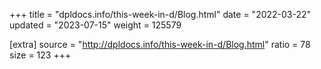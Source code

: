 +++
title = "dpldocs.info/this-week-in-d/Blog.html"
date = "2022-03-22"
updated = "2023-07-15"
weight = 125579

[extra]
source = "http://dpldocs.info/this-week-in-d/Blog.html"
ratio = 78
size = 123
+++
